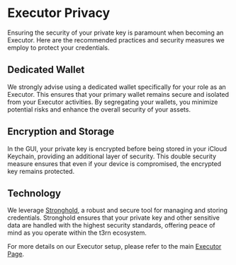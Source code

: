 # Executor Privacy

Ensuring the security of your private key is paramount when becoming an Executor. Here are the recommended practices and security measures we employ to protect your credentials.

## Dedicated Wallet

We strongly advise using a dedicated wallet specifically for your role as an Executor. This ensures that your primary wallet remains secure and isolated from your Executor activities. By segregating your wallets, you minimize potential risks and enhance the overall security of your assets.

## Encryption and Storage

In the GUI, your private key is encrypted before being stored in your iCloud Keychain, providing an additional layer of security. This double security measure ensures that even if your device is compromised, the encrypted key remains protected.

## Technology

We leverage [Stronghold](https://wiki.iota.org/stronghold.rs/welcome/), a robust and secure tool for managing and storing credentials. Stronghold ensures that your private key and other sensitive data are handled with the highest security standards, offering peace of mind as you operate within the t3rn ecosystem.

For more details on our Executor setup, please refer to the main [Executor Page](../executor/executor-overview).
